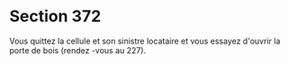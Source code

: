 # Section 372

Vous quittez la cellule et son sinistre locataire et vous essayez
d'ouvrir la porte de bois (rendez -vous au  227).